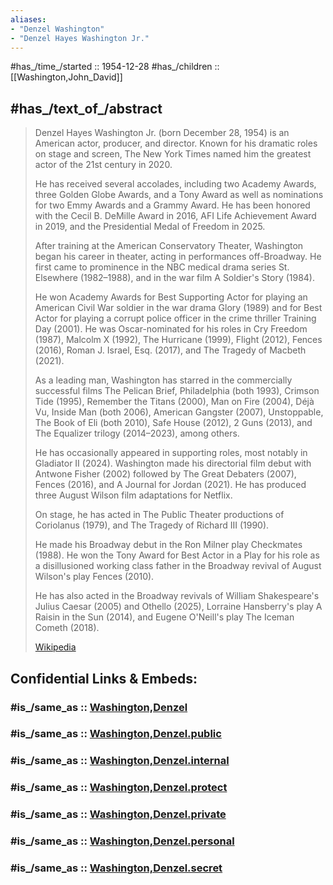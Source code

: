 ```yaml
---
aliases:
- "Denzel Washington"
- "Denzel Hayes Washington Jr."
---
```


#has_/time_/started :: 1954-12-28 
#has_/children ::  [[Washington,John_David]] 

## #has_/text_of_/abstract 

> Denzel Hayes Washington Jr. (born December 28, 1954) is an American actor, producer, and director. 
> Known for his dramatic roles on stage and screen, 
> The New York Times named him the greatest actor of the 21st century in 2020. 
> 
> He has received several accolades, including two Academy Awards, three Golden Globe Awards, 
> and a Tony Award as well as nominations for two Emmy Awards and a Grammy Award. 
> He has been honored with the Cecil B. DeMille Award in 2016, AFI Life Achievement Award in 2019, 
> and the Presidential Medal of Freedom in 2025.
>
> After training at the American Conservatory Theater, Washington began his career in theater, 
> acting in performances off-Broadway. 
> He first came to prominence in the NBC medical drama series St. Elsewhere (1982–1988), 
> and in the war film A Soldier's Story (1984). 
> 
> He won Academy Awards for Best Supporting Actor for playing an American Civil War soldier 
> in the war drama Glory (1989) 
> and for Best Actor for playing a corrupt police officer in the crime thriller Training Day (2001). 
> He was Oscar-nominated for his roles in Cry Freedom (1987), Malcolm X (1992), 
> The Hurricane (1999), Flight (2012), Fences (2016), Roman J. Israel, Esq. (2017), 
> and The Tragedy of Macbeth (2021).
>
> As a leading man, Washington has starred in the commercially successful films 
> The Pelican Brief, Philadelphia (both 1993), Crimson Tide (1995), Remember the Titans (2000), 
> Man on Fire (2004), Déjà Vu, Inside Man (both 2006), American Gangster (2007), Unstoppable, 
> The Book of Eli (both 2010), Safe House (2012), 2 Guns (2013), and The Equalizer trilogy (2014–2023), 
> among others. 
> 
> He has occasionally appeared in supporting roles, most notably in Gladiator II (2024). 
> Washington made his directorial film debut with Antwone Fisher (2002) 
> followed by The Great Debaters (2007), Fences (2016), and A Journal for Jordan (2021). 
> He has produced three August Wilson film adaptations for Netflix.
>
> On stage, he has acted in The Public Theater productions of Coriolanus (1979), 
> and The Tragedy of Richard III (1990). 
> 
> He made his Broadway debut in the Ron Milner play Checkmates (1988). 
> He won the Tony Award for Best Actor in a Play for his role as a disillusioned working class father 
> in the Broadway revival of August Wilson's play Fences (2010). 
> 
> He has also acted in the Broadway revivals of William Shakespeare's Julius Caesar (2005) 
> and Othello (2025), Lorraine Hansberry's play A Raisin in the Sun (2014), 
> and Eugene O'Neill's play The Iceman Cometh (2018).
>
> [Wikipedia](https://en.wikipedia.org/wiki/Denzel%20Washington) 


## Confidential Links & Embeds: 

### #is_/same_as :: [Washington,Denzel](/_Standards/Society/Communication/Media/Movie/Actor/US_Actor/Washington,Denzel.md) 

### #is_/same_as :: [Washington,Denzel.public](/_public/Society/Communication/Media/Movie/Actor/US_Actor/Washington,Denzel.public.md) 

### #is_/same_as :: [Washington,Denzel.internal](/_internal/Society/Communication/Media/Movie/Actor/US_Actor/Washington,Denzel.internal.md) 

### #is_/same_as :: [Washington,Denzel.protect](/_protect/Society/Communication/Media/Movie/Actor/US_Actor/Washington,Denzel.protect.md) 

### #is_/same_as :: [Washington,Denzel.private](/_private/Society/Communication/Media/Movie/Actor/US_Actor/Washington,Denzel.private.md) 

### #is_/same_as :: [Washington,Denzel.personal](/_personal/Society/Communication/Media/Movie/Actor/US_Actor/Washington,Denzel.personal.md) 

### #is_/same_as :: [Washington,Denzel.secret](/_secret/Society/Communication/Media/Movie/Actor/US_Actor/Washington,Denzel.secret.md)

